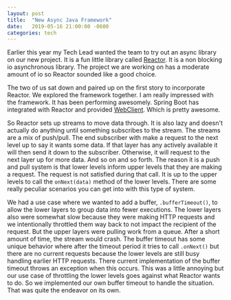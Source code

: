 ```yaml
---
layout: post
title:  "New Async Java Framework"
date:   2019-05-16 21:00:00 -0600
categories: tech
---
```

Earlier this year my Tech Lead wanted the team to try out an async library on our new project. It is a fun little library called [Reactor](https://projectreactor.io/). It is a non blocking io asynchronous library. The project we are working on has a moderate amount of io so Reactor sounded like a good choice.

The two of us sat down and paired up on the first story to incorporate Reactor. We explored the framework together. I am really impressed with the framework. It has been performing awesomely. Spring Boot has integrated with Reactor and provided [WebClient](https://docs.spring.io/spring-boot/docs/current/reference/html/boot-features-webclient.html). Which is pretty awesome.

So Reactor sets up streams to move data through. It is also lazy and doesn't actually do anything until something subscribes to the stream. The streams are a mix of push/pull. The end subscriber with make a request to the next level up to say it wants some data. If that layer has any actively available it will then send it down to the subscriber. Otherwise, it will request to the next layer up for more data. And so on and so forth. The reason it is a push and pull system is that lower levels inform upper levels that they are making a request. The request is not satisfied during that call. It is up to the upper levels to call the `onNext(data)` method of the lower levels. There are some really peculiar scenarios you can get into with this type of system. 

We had a use case where we wanted to add a buffer, `.bufferTimeout()`, to allow the lower layers to group data into fewer executions. The lower layers also were somewhat slow because they were making HTTP requests and we intentionally throttled them way back to not impact the recipient of the request. But the upper layers were pulling work from a queue. After a short amount of time, the stream would crash. The buffer timeout has some unique behavior where after the timeout period it tries to call `.onNext()` but there are no current requests because the lower levels are still busy handling earlier HTTP requests. There current implementation of the buffer timeout throws an exception when this occurs. This was a little annoying but our use case of throttling the lower levels goes against what Reactor wants to do. So we implemented our own buffer timeout to handle the situation. That was quite the endeavor on its own.